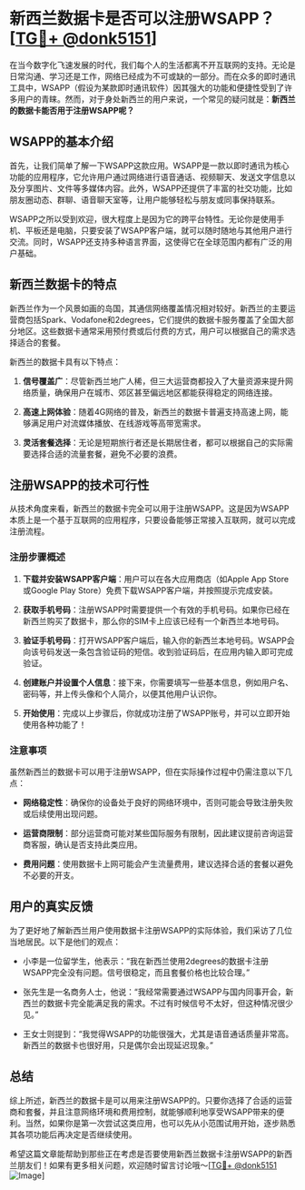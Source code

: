 # 新西兰数据卡是否可以注册WSAPP？[[TG💪+ @donk5151](https://t.me/s/donk5151)]

在当今数字化飞速发展的时代，我们每个人的生活都离不开互联网的支持。无论是日常沟通、学习还是工作，网络已经成为不可或缺的一部分。而在众多的即时通讯工具中，WSAPP（假设为某款即时通讯软件）因其强大的功能和便捷性受到了许多用户的青睐。然而，对于身处新西兰的用户来说，一个常见的疑问就是：**新西兰的数据卡能否用于注册WSAPP呢？**

## WSAPP的基本介绍

首先，让我们简单了解一下WSAPP这款应用。WSAPP是一款以即时通讯为核心功能的应用程序，它允许用户通过网络进行语音通话、视频聊天、发送文字信息以及分享图片、文件等多媒体内容。此外，WSAPP还提供了丰富的社交功能，比如朋友圈动态、群聊、语音聊天室等，让用户能够轻松与朋友或同事保持联系。

WSAPP之所以受到欢迎，很大程度上是因为它的跨平台特性。无论你是使用手机、平板还是电脑，只要安装了WSAPP客户端，就可以随时随地与其他用户进行交流。同时，WSAPP还支持多种语言界面，这使得它在全球范围内都有广泛的用户基础。

## 新西兰数据卡的特点

新西兰作为一个风景如画的岛国，其通信网络覆盖情况相对较好。新西兰的主要运营商包括Spark、Vodafone和2degrees，它们提供的数据卡服务覆盖了全国大部分地区。这些数据卡通常采用预付费或后付费的方式，用户可以根据自己的需求选择适合的套餐。

新西兰的数据卡具有以下特点：

1. **信号覆盖广**：尽管新西兰地广人稀，但三大运营商都投入了大量资源来提升网络质量，确保用户在城市、郊区甚至偏远地区都能获得稳定的网络连接。
   
2. **高速上网体验**：随着4G网络的普及，新西兰的数据卡普遍支持高速上网，能够满足用户对流媒体播放、在线游戏等高带宽需求。
   
3. **灵活套餐选择**：无论是短期旅行者还是长期居住者，都可以根据自己的实际需要选择合适的流量套餐，避免不必要的浪费。

## 注册WSAPP的技术可行性

从技术角度来看，新西兰的数据卡完全可以用于注册WSAPP。这是因为WSAPP本质上是一个基于互联网的应用程序，只要设备能够正常接入互联网，就可以完成注册流程。

### 注册步骤概述

1. **下载并安装WSAPP客户端**：用户可以在各大应用商店（如Apple App Store或Google Play Store）免费下载WSAPP客户端，并按照提示完成安装。
   
2. **获取手机号码**：注册WSAPP时需要提供一个有效的手机号码。如果你已经在新西兰购买了数据卡，那么你的SIM卡上应该已经有一个新西兰本地号码。

3. **验证手机号码**：打开WSAPP客户端后，输入你的新西兰本地号码。WSAPP会向该号码发送一条包含验证码的短信。收到验证码后，在应用内输入即可完成验证。

4. **创建账户并设置个人信息**：接下来，你需要填写一些基本信息，例如用户名、密码等，并上传头像和个人简介，以便其他用户认识你。

5. **开始使用**：完成以上步骤后，你就成功注册了WSAPP账号，并可以立即开始使用各种功能了！

### 注意事项

虽然新西兰的数据卡可以用于注册WSAPP，但在实际操作过程中仍需注意以下几点：

- **网络稳定性**：确保你的设备处于良好的网络环境中，否则可能会导致注册失败或后续使用出现问题。
  
- **运营商限制**：部分运营商可能对某些国际服务有限制，因此建议提前咨询运营商客服，确认是否支持此类应用。

- **费用问题**：使用数据卡上网可能会产生流量费用，建议选择合适的套餐以避免不必要的开支。

## 用户的真实反馈

为了更好地了解新西兰用户使用数据卡注册WSAPP的实际体验，我们采访了几位当地居民。以下是他们的观点：

- 小李是一位留学生，他表示：“我在新西兰使用2degrees的数据卡注册WSAPP完全没有问题。信号很稳定，而且套餐价格也比较合理。”
  
- 张先生是一名商务人士，他说：“我经常需要通过WSAPP与国内同事开会，新西兰的数据卡完全能满足我的需求。不过有时候信号不太好，但这种情况很少见。”

- 王女士则提到：“我觉得WSAPP的功能很强大，尤其是语音通话质量非常高。新西兰的数据卡也很好用，只是偶尔会出现延迟现象。”

## 总结

综上所述，新西兰的数据卡是可以用来注册WSAPP的。只要你选择了合适的运营商和套餐，并且注意网络环境和费用控制，就能够顺利地享受WSAPP带来的便利。当然，如果你是第一次尝试这类应用，也可以先从小范围试用开始，逐步熟悉其各项功能后再决定是否继续使用。

希望这篇文章能帮助到那些正在考虑是否要使用新西兰数据卡注册WSAPP的新西兰朋友们！如果有更多相关问题，欢迎随时留言讨论哦～[[TG💪+ @donk5151](https://t.me/s/donk5151) ![Image](https://i.postimg.cc/rwNCRYN7/Snipaste-2025-04-30-17-27-05.png)]